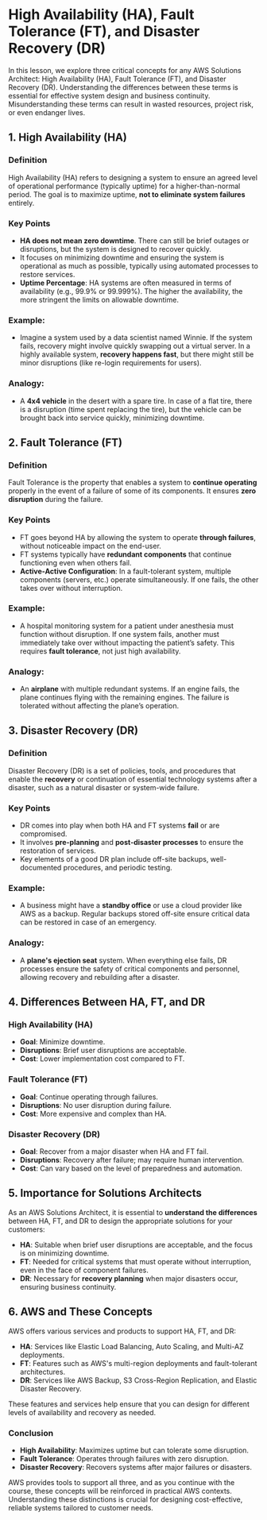 # High Availability (HA), Fault Tolerance (FT), and Disaster Recovery (DR)

In this lesson, we explore three critical concepts for any AWS Solutions Architect: High Availability (HA), Fault Tolerance (FT), and Disaster Recovery (DR). Understanding the differences between these terms is essential for effective system design and business continuity. Misunderstanding these terms can result in wasted resources, project risk, or even endanger lives.



## 1. **High Availability (HA)**

### Definition
High Availability (HA) refers to designing a system to ensure an agreed level of operational performance (typically uptime) for a higher-than-normal period. The goal is to maximize uptime, **not to eliminate system failures** entirely.

### Key Points
- **HA does not mean zero downtime**. There can still be brief outages or disruptions, but the system is designed to recover quickly.
- It focuses on minimizing downtime and ensuring the system is operational as much as possible, typically using automated processes to restore services.
- **Uptime Percentage**: HA systems are often measured in terms of availability (e.g., 99.9% or 99.999%). The higher the availability, the more stringent the limits on allowable downtime.

### Example:  
- Imagine a system used by a data scientist named Winnie. If the system fails, recovery might involve quickly swapping out a virtual server. In a highly available system, **recovery happens fast**, but there might still be minor disruptions (like re-login requirements for users).

### Analogy:
- A **4x4 vehicle** in the desert with a spare tire. In case of a flat tire, there is a disruption (time spent replacing the tire), but the vehicle can be brought back into service quickly, minimizing downtime.



## 2. **Fault Tolerance (FT)**

### Definition
Fault Tolerance is the property that enables a system to **continue operating** properly in the event of a failure of some of its components. It ensures **zero disruption** during the failure.

### Key Points
- FT goes beyond HA by allowing the system to operate **through failures**, without noticeable impact on the end-user.
- FT systems typically have **redundant components** that continue functioning even when others fail.
- **Active-Active Configuration**: In a fault-tolerant system, multiple components (servers, etc.) operate simultaneously. If one fails, the other takes over without interruption.

### Example:  
- A hospital monitoring system for a patient under anesthesia must function without disruption. If one system fails, another must immediately take over without impacting the patient’s safety. This requires **fault tolerance**, not just high availability.

### Analogy:
- An **airplane** with multiple redundant systems. If an engine fails, the plane continues flying with the remaining engines. The failure is tolerated without affecting the plane’s operation.



## 3. **Disaster Recovery (DR)**

### Definition
Disaster Recovery (DR) is a set of policies, tools, and procedures that enable the **recovery** or continuation of essential technology systems after a disaster, such as a natural disaster or system-wide failure.

### Key Points
- DR comes into play when both HA and FT systems **fail** or are compromised.
- It involves **pre-planning** and **post-disaster processes** to ensure the restoration of services.
- Key elements of a good DR plan include off-site backups, well-documented procedures, and periodic testing.

### Example:
- A business might have a **standby office** or use a cloud provider like AWS as a backup. Regular backups stored off-site ensure critical data can be restored in case of an emergency.

### Analogy:
- A **plane's ejection seat** system. When everything else fails, DR processes ensure the safety of critical components and personnel, allowing recovery and rebuilding after a disaster.



## 4. **Differences Between HA, FT, and DR**

### High Availability (HA)
- **Goal**: Minimize downtime.
- **Disruptions**: Brief user disruptions are acceptable.
- **Cost**: Lower implementation cost compared to FT.

### Fault Tolerance (FT)
- **Goal**: Continue operating through failures.
- **Disruptions**: No user disruption during failure.
- **Cost**: More expensive and complex than HA.

### Disaster Recovery (DR)
- **Goal**: Recover from a major disaster when HA and FT fail.
- **Disruptions**: Recovery after failure; may require human intervention.
- **Cost**: Can vary based on the level of preparedness and automation.



## 5. **Importance for Solutions Architects**

As an AWS Solutions Architect, it is essential to **understand the differences** between HA, FT, and DR to design the appropriate solutions for your customers:
- **HA**: Suitable when brief user disruptions are acceptable, and the focus is on minimizing downtime.
- **FT**: Needed for critical systems that must operate without interruption, even in the face of component failures.
- **DR**: Necessary for **recovery planning** when major disasters occur, ensuring business continuity.



## 6. **AWS and These Concepts**

AWS offers various services and products to support HA, FT, and DR:
- **HA**: Services like Elastic Load Balancing, Auto Scaling, and Multi-AZ deployments.
- **FT**: Features such as AWS's multi-region deployments and fault-tolerant architectures.
- **DR**: Services like AWS Backup, S3 Cross-Region Replication, and Elastic Disaster Recovery.

These features and services help ensure that you can design for different levels of availability and recovery as needed.



### Conclusion
- **High Availability**: Maximizes uptime but can tolerate some disruption.
- **Fault Tolerance**: Operates through failures with zero disruption.
- **Disaster Recovery**: Recovers systems after major failures or disasters.

AWS provides tools to support all three, and as you continue with the course, these concepts will be reinforced in practical AWS contexts. Understanding these distinctions is crucial for designing cost-effective, reliable systems tailored to customer needs.